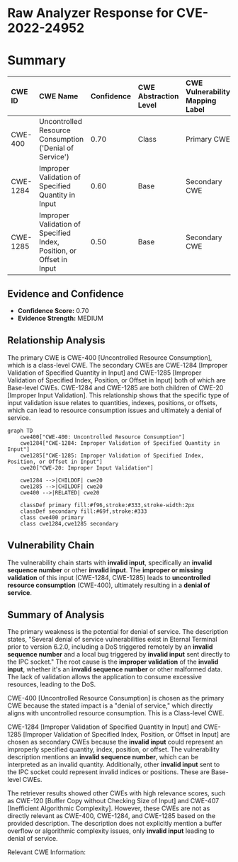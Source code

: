 # Raw Analyzer Response for CVE-2022-24952

# Summary
| CWE ID    | CWE Name                                                                             | Confidence | CWE Abstraction Level | CWE Vulnerability Mapping Label | CWE-Vulnerability Mapping Notes |
| :---------- | :----------------------------------------------------------------------------------- | :--------- | :---------------------- | :------------------------------ | :------------------------------ |
| CWE-400     | Uncontrolled Resource Consumption ('Denial of Service')                                            | 0.70       | Class                     | Primary CWE                    | Allowed-with-Review                                     |
| CWE-1284   | Improper Validation of Specified Quantity in Input                                  | 0.60       | Base                      | Secondary CWE                    | Allowed                                     |
| CWE-1285   | Improper Validation of Specified Index, Position, or Offset in Input                                  | 0.50       | Base                      | Secondary CWE                    | Allowed                                     |

## Evidence and Confidence

*   **Confidence Score:** 0.70
*   **Evidence Strength:** MEDIUM

## Relationship Analysis
The primary CWE is CWE-400 [Uncontrolled Resource Consumption], which is a class-level CWE. The secondary CWEs are CWE-1284 [Improper Validation of Specified Quantity in Input] and CWE-1285 [Improper Validation of Specified Index, Position, or Offset in Input] both of which are Base-level CWEs. CWE-1284 and CWE-1285 are both children of CWE-20 [Improper Input Validation]. This relationship shows that the specific type of input validation issue relates to quantities, indexes, positions, or offsets, which can lead to resource consumption issues and ultimately a denial of service.

```mermaid
graph TD
    cwe400["CWE-400: Uncontrolled Resource Consumption"]
    cwe1284["CWE-1284: Improper Validation of Specified Quantity in Input"]
    cwe1285["CWE-1285: Improper Validation of Specified Index, Position, or Offset in Input"]
    cwe20["CWE-20: Improper Input Validation"]

    cwe1284 -->|CHILDOF| cwe20
    cwe1285 -->|CHILDOF| cwe20    
    cwe400 -->|RELATED| cwe20

    classDef primary fill:#f96,stroke:#333,stroke-width:2px
    classDef secondary fill:#69f,stroke:#333
    class cwe400 primary
    class cwe1284,cwe1285 secondary
```

## Vulnerability Chain
The vulnerability chain starts with **invalid input**, specifically an **invalid sequence number** or other **invalid input**. The **improper or missing validation** of this input (CWE-1284, CWE-1285) leads to **uncontrolled resource consumption** (CWE-400), ultimately resulting in a **denial of service**.

## Summary of Analysis
The primary weakness is the potential for denial of service. The description states, "Several denial of service vulnerabilities exist in Eternal Terminal prior to version 6.2.0, including a DoS triggered remotely by an **invalid sequence number** and a local bug triggered by **invalid input** sent directly to the IPC socket." The root cause is the **improper validation** of the **invalid input**, whether it's an **invalid sequence number** or other malformed data. The lack of validation allows the application to consume excessive resources, leading to the DoS.

CWE-400 [Uncontrolled Resource Consumption] is chosen as the primary CWE because the stated impact is a "denial of service," which directly aligns with uncontrolled resource consumption. This is a Class-level CWE.

CWE-1284 [Improper Validation of Specified Quantity in Input] and CWE-1285 [Improper Validation of Specified Index, Position, or Offset in Input] are chosen as secondary CWEs because the **invalid input** could represent an improperly specified quantity, index, position, or offset. The vulnerability description mentions an **invalid sequence number**, which can be interpreted as an invalid quantity. Additionally, other **invalid input** sent to the IPC socket could represent invalid indices or positions. These are Base-level CWEs.

The retriever results showed other CWEs with high relevance scores, such as CWE-120 [Buffer Copy without Checking Size of Input] and CWE-407 [Inefficient Algorithmic Complexity]. However, these CWEs are not as directly relevant as CWE-400, CWE-1284, and CWE-1285 based on the provided description. The description does not explicitly mention a buffer overflow or algorithmic complexity issues, only **invalid input** leading to denial of service.

Relevant CWE Information: